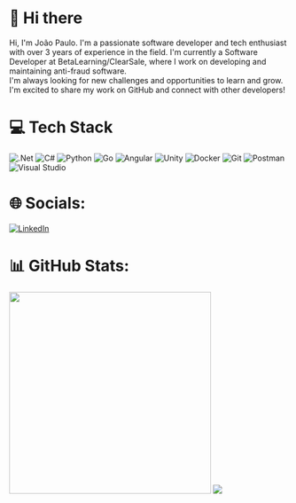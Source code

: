 # 👋 Hi there 
Hi, I'm João Paulo. I'm a passionate software developer and tech enthusiast with over 3 years of experience in the field. I'm currently a Software Developer at BetaLearning/ClearSale, where I work on developing and maintaining anti-fraud software. </br>
I'm always looking for new challenges and opportunities to learn and grow. I'm excited to share my work on GitHub and connect with other developers!

# 💻 Tech Stack
![.Net](https://img.shields.io/badge/.NET-5C2D91?style=for-the-badge&logo=.net&logoColor=white)  ![C#](https://img.shields.io/badge/c%23-%23239120.svg?style=for-the-badge&logo=c-sharp&logoColor=white)  ![Python](https://img.shields.io/badge/python-3670A0?style=for-the-badge&logo=python&logoColor=ffdd54) 
 ![Go](https://img.shields.io/badge/go-%2300ADD8.svg?style=for-the-badge&logo=go&logoColor=white)  ![Angular](https://img.shields.io/badge/angular-%23DD0031.svg?style=for-the-badge&logo=angular&logoColor=white)  ![Unity](https://img.shields.io/badge/unity-%23000000.svg?style=for-the-badge&logo=unity&logoColor=white) ![Docker](https://img.shields.io/badge/docker-%230db7ed.svg?style=for-the-badge&logo=docker&logoColor=white) ![Git](https://img.shields.io/badge/git-%23F05033.svg?style=for-the-badge&logo=git&logoColor=white)  ![Postman](https://img.shields.io/badge/Postman-FF6C37?style=for-the-badge&logo=postman&logoColor=white)	![Visual Studio](https://img.shields.io/badge/Visual%20Studio-5C2D91.svg?style=for-the-badge&logo=visual-studio&logoColor=white)

# 🌐 Socials:
[![LinkedIn](https://img.shields.io/badge/LinkedIn-%230077B5.svg?logo=linkedin&logoColor=white)](https://linkedin.com/in/jplsanchez)

# 📊 GitHub Stats:
<img src="https://github-readme-stats-wheat-two-53.vercel.app/api?username=jplsanchez&theme=neon&hide_border=false&include_all_commits=false&count_private=true&rank_icon=github"  width="364px" /> ![](https://github-readme-stats-wheat-two-53.vercel.app/api/top-langs/?username=jplsanchez&theme=neon&hide_border=false&include_all_commits=true&count_private=true&layout=compact)

<!--
<img src="https://github-readme-streak-stats.herokuapp.com/?user=jplsanchez&theme=neon&hide_border=false"  width="400px" />
-->

<!--
**jplsanchez/jplsanchez** is a ✨ _special_ ✨ repository because its `README.md` (this file) appears on your GitHub profile.

Here are some ideas to get you started:

- 🔭 I’m currently working on ...
- 🌱 I’m currently learning ...
- 👯 I’m looking to collaborate on ...
- 🤔 I’m looking for help with ...
- 💬 Ask me about ...
- 📫 How to reach me: ...
- 😄 Pronouns: ...
- ⚡ Fun fact: ...
-->
